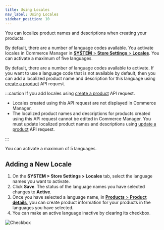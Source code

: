 ```yaml
---
title: Using Locales
nav_label: Using Locales
sidebar_position: 10
---
```


You can localize product names and descriptions when creating your products.

By default, there are a number of language codes available. You activate locales in Commerce Manager in [**SYSTEM** > **Store Settings** > **Locales**]( /docs/commerce-manager/product-experience-manager/locales/). You can activate a maximum of five languages.

By default, there are a number of language codes available to activate. If you want to use a language code that is not available by default, then you can add a localized product name and description for this language using [create a product](/docs/pxm/products/ep-pxm-products-api/create-a-product) API request.

:::caution
If you add locales using [create a product](/docs/pxm/products/ep-pxm-products-api/create-a-product) API request.

- Locales created using this API request are not displayed in Commerce Manager.
- The localized product names and descriptions for products created using this API request cannot be edited in Commerce Manager. You must update localized product names and descriptions using [update a product](/docs/pxm/products/ep-pxm-products-api/update-a-product) API request.

:::

You can activate a maximum of 5 languages.

## Adding a New Locale

1. On the **SYSTEM > Store Settings > Locales** tab, select the language names you want to activate.
1. Click **Save**. The status of the language names you have selected changes to **Active**.
1. Once you have selected a language name, in [**Products** > **Product details**](/docs/pxm/products/pxm-products-commerce-manager/configure-locales), you can create product information for your products in the languages you have selected.
1. You can make an active language inactive by clearing its checkbox.

![Checkbox](/assets/locales3.png)
